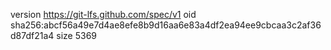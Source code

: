version https://git-lfs.github.com/spec/v1
oid sha256:abcf56a49e7d4ae8efe8b9d16aa6e83a4df2ea94ee9cbcaa3c2af36d87df21a4
size 5369
